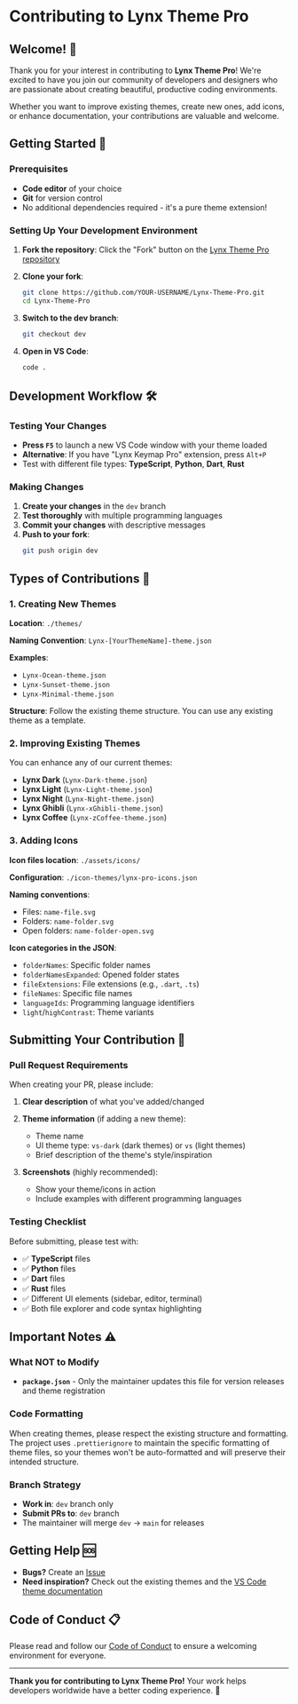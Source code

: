 # Contributing to Lynx Theme Pro

## Welcome! 🌟

Thank you for your interest in contributing to **Lynx Theme Pro**! We're excited to have you join our community of developers and designers who are passionate about creating beautiful, productive coding environments.

Whether you want to improve existing themes, create new ones, add icons, or enhance documentation, your contributions are valuable and welcome.

## Getting Started 🚀

### Prerequisites

- **Code editor** of your choice
- **Git** for version control
- No additional dependencies required - it's a pure theme extension!

### Setting Up Your Development Environment

1. **Fork the repository**: Click the "Fork" button on the [Lynx Theme Pro repository](https://github.com/bastndev/Lynx-Theme-Pro)

2. **Clone your fork**:
   ```bash
   git clone https://github.com/YOUR-USERNAME/Lynx-Theme-Pro.git
   cd Lynx-Theme-Pro
   ```

3. **Switch to the dev branch**:
   ```bash
   git checkout dev
   ```

4. **Open in VS Code**:
   ```bash
   code .
   ```

## Development Workflow 🛠️

### Testing Your Changes

- **Press `F5`** to launch a new VS Code window with your theme loaded
- **Alternative**: If you have "Lynx Keymap Pro" extension, press `Alt+P`
- Test with different file types: **TypeScript**, **Python**, **Dart**, **Rust**

### Making Changes

1. **Create your changes** in the `dev` branch
2. **Test thoroughly** with multiple programming languages
3. **Commit your changes** with descriptive messages
4. **Push to your fork**:
   ```bash
   git push origin dev
   ```

## Types of Contributions 📝

### 1. Creating New Themes

**Location**: `./themes/`

**Naming Convention**: `Lynx-[YourThemeName]-theme.json`

**Examples**:
- `Lynx-Ocean-theme.json`
- `Lynx-Sunset-theme.json`
- `Lynx-Minimal-theme.json`

**Structure**: Follow the existing theme structure. You can use any existing theme as a template.

### 2. Improving Existing Themes

You can enhance any of our current themes:
- **Lynx Dark** (`Lynx-Dark-theme.json`)
- **Lynx Light** (`Lynx-Light-theme.json`)
- **Lynx Night** (`Lynx-Night-theme.json`)
- **Lynx Ghibli** (`Lynx-xGhibli-theme.json`)
- **Lynx Coffee** (`Lynx-zCoffee-theme.json`)

### 3. Adding Icons

**Icon files location**: `./assets/icons/`

**Configuration**: `./icon-themes/lynx-pro-icons.json`

**Naming conventions**:
- Files: `name-file.svg`
- Folders: `name-folder.svg`
- Open folders: `name-folder-open.svg`

**Icon categories in the JSON**:
- `folderNames`: Specific folder names
- `folderNamesExpanded`: Opened folder states
- `fileExtensions`: File extensions (e.g., `.dart`, `.ts`)
- `fileNames`: Specific file names
- `languageIds`: Programming language identifiers
- `light`/`highContrast`: Theme variants

## Submitting Your Contribution 🎯

### Pull Request Requirements

When creating your PR, please include:

1. **Clear description** of what you've added/changed
2. **Theme information** (if adding a new theme):
   - Theme name
   - UI theme type: `vs-dark` (dark themes) or `vs` (light themes)
   - Brief description of the theme's style/inspiration

3. **Screenshots** (highly recommended):
   - Show your theme/icons in action
   - Include examples with different programming languages

### Testing Checklist

Before submitting, please test with:
- ✅ **TypeScript** files  
- ✅ **Python** files
- ✅ **Dart** files
- ✅ **Rust** files
- ✅ Different UI elements (sidebar, editor, terminal)
- ✅ Both file explorer and code syntax highlighting

## Important Notes ⚠️

### What NOT to Modify

- **`package.json`** - Only the maintainer updates this file for version releases and theme registration

### Code Formatting

When creating themes, please respect the existing structure and formatting. The project uses `.prettierignore` to maintain the specific formatting of theme files, so your themes won't be auto-formatted and will preserve their intended structure.

### Branch Strategy

- **Work in**: `dev` branch only
- **Submit PRs to**: `dev` branch
- The maintainer will merge `dev` → `main` for releases

## Getting Help 🆘

- **Bugs?** Create an [Issue](https://github.com/bastndev/Lynx-Theme-Pro/issues)
- **Need inspiration?** Check out the existing themes and the [VS Code theme documentation](https://code.visualstudio.com/api/extension-guides/color-theme)

## Code of Conduct 📋

Please read and follow our [Code of Conduct](https://github.com/bastndev/Lynx-Theme-Pro/blob/main/CODE_OF_CONDUCT.md) to ensure a welcoming environment for everyone.

---

**Thank you for contributing to Lynx Theme Pro!** Your work helps developers worldwide have a better coding experience. 🚀